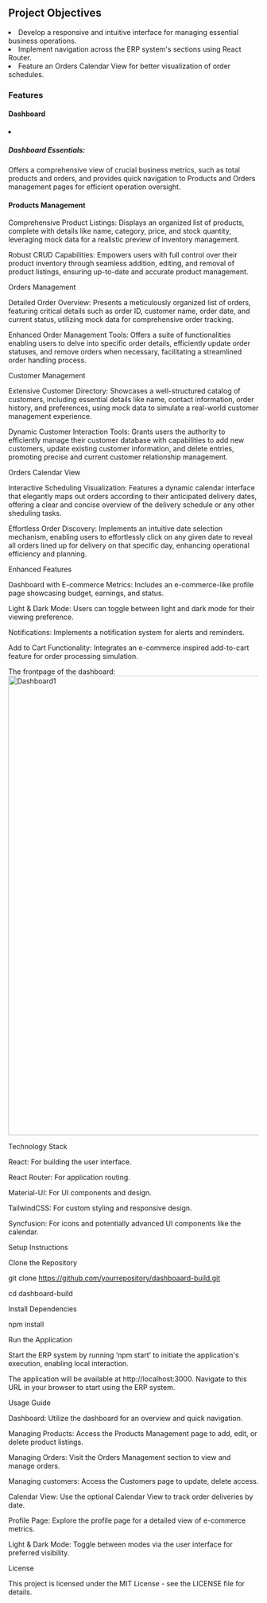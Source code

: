<h2>Project Objectives </h2>
<ui>
<li>Develop a responsive and intuitive interface for managing essential business operations. </li>

<li>Implement navigation across the ERP system's sections using React Router. </li>

<li>Feature an Orders Calendar View for better visualization of order schedules. </li>
</ui>
<h3>Features</h3>

<h4>Dashboard </h4>
<li>
<h5>Dashboard Essentials:</h5> Offers a comprehensive view of crucial business metrics, such as total products and orders, and provides quick navigation to Products and Orders management pages for efficient operation oversight. </li>

<h4>Products Management</h4>

Comprehensive Product Listings: Displays an organized list of products, complete with details like name, category, price, and stock quantity, leveraging mock data for a realistic preview of inventory management. 

Robust CRUD Capabilities: Empowers users with full control over their product inventory through seamless addition, editing, and removal of product listings, ensuring up-to-date and accurate product management. 

Orders Management 

Detailed Order Overview: Presents a meticulously organized list of orders, featuring critical details such as order ID, customer name, order date, and current status, utilizing mock data for comprehensive order tracking. 

Enhanced Order Management Tools: Offers a suite of functionalities enabling users to delve into specific order details, efficiently update order statuses, and remove orders when necessary, facilitating a streamlined order handling process. 

Customer Management 

Extensive Customer Directory: Showcases a well-structured catalog of customers, including essential details like name, contact information, order history, and preferences, using mock data to simulate a real-world customer management experience. 

Dynamic Customer Interaction Tools: Grants users the authority to efficiently manage their customer database with capabilities to add new customers, update existing customer information, and delete entries, promoting precise and current customer relationship management. 

Orders Calendar View 

Interactive Scheduling Visualization: Features a dynamic calendar interface that elegantly maps out orders according to their anticipated delivery dates, offering a clear and concise overview of the delivery schedule or any other sheduling tasks. 

Effortless Order Discovery: Implements an intuitive date selection mechanism, enabling users to effortlessly click on any given date to reveal all orders lined up for delivery on that specific day, enhancing operational efficiency and planning. 

Enhanced Features 

Dashboard with E-commerce Metrics: Includes an e-commerce-like profile page showcasing budget, earnings, and status. 

Light & Dark Mode: Users can toggle between light and dark mode for their viewing preference. 

Notifications: Implements a notification system for alerts and reminders. 

Add to Cart Functionality: Integrates an e-commerce inspired add-to-cart feature for order processing simulation. 

 

The frontpage of the dashboard: 
<img width="925" alt="Dashboard1" src="https://github.com/Chaithra2610/React_Project/assets/106442019/42208b2a-b686-4b13-b6dd-bfa3f0a58408">


 

 

Technology Stack 

React: For building the user interface. 

React Router: For application routing. 

Material-UI: For UI components and design. 

TailwindCSS: For custom styling and responsive design. 

Syncfusion: For icons and potentially advanced UI components like the calendar. 

Setup Instructions 

Clone the Repository 

git clone https://github.com/yourrepository/dashboaard-build.git 

cd dashboard-build 

Install Dependencies 

npm install  

Run the Application 

Start the ERP system by running ‘npm start’ to initiate the application's execution, enabling local interaction. 

The application will be available at http://localhost:3000. Navigate to this URL in your browser to start using the ERP system. 

Usage Guide 

Dashboard: Utilize the dashboard for an overview and quick navigation. 

Managing Products: Access the Products Management page to add, edit, or delete product listings. 

Managing Orders: Visit the Orders Management section to view and manage orders. 

Managing customers: Access the Customers page to update, delete access. 

Calendar View: Use the optional Calendar View to track order deliveries by date. 

Profile Page: Explore the profile page for a detailed view of e-commerce metrics. 

Light & Dark Mode: Toggle between modes via the user interface for preferred visibility. 

License 

This project is licensed under the MIT License - see the LICENSE file for details. 

 
